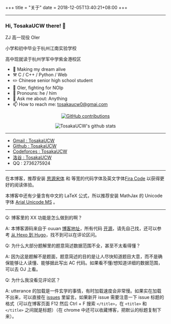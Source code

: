 +++
title = "关于"
date = 2018-12-05T13:40:21+08:00
+++

---

### Hi, TosakaUCW there! 👋

ZJ 高一现役 OIer

小学和初中毕业于杭州江南实验学校

高中现就读于杭州学军中学紫金港校区

-   🎯 Making my dream alive
-   ⚒️ C / C++ / Python / Web
-   ✏️ Chinese senior high school student
-   🌱 OIer, fighting for NOIp
-   👨 Pronouns: he / him
-   💬 Ask me about: Anything
-   📫 How to reach me: tosakaucw0@gmai.com

<div align=center>

[![GitHub contributions](https://img.shields.io/badge/dynamic/json?url=https://github-contributions.now.sh/api/v1/TosakaUCW&label=github&query=$.years.0.total&color=success&style=for-the-badge&suffix=@this%20year)](https://github.com/TosakaUCW)

![TosakaUCW's github stats](https://github-readme-stats.vercel.app/api?username=TosakaUCW&show_icons=true&theme=tokyonight)

</div>

---

- [Gmail : TosakaUCW](mailto:tosakaucw0@gmail.com)
- [Github : TosakaUCW](https://github.com/TosakaUCW)
- [Codeforces : TosakaUCW](https://codeforces.com/profile/TosakaUCW)
- [洛谷 : TosakaUCW](https://www.luogu.com.cn/user/87319)
- QQ : 2736275924

---

在本博客，推荐安装 [思源宋体](/fonts/SourceHanSerifSC-Regular.otf) 和 等宽的代码字体及英文字体[Fira Code](/fonts/FiraCode_1.204.rar) 以获得更好的阅读体验。

本博客中还有少量含有中文的 LaTeX 公式，所以推荐安装 MathJax 的 Unicode 字体 [Arial Unicode MS](/fonts/arial-unicode-ms_2.ttf) 。

---

Q: 博客里的 XX 功能是怎么做到的啊？

A: 本博客源码来自于 ouuan [博客地址](https://ouuan.github.io/)，所有代码 [开源](https://github.com/ouuan/hugo-blog)，请先自己找，还可以参考 [从 Hexo 到 Hugo](/post/from-hexo-to-hugo/#process)，找不到可以在评论区问。

Q: 为什么大部分题解里的题意简述数据范围不全，甚至不太看得懂？

A: 因为这是题解不是题面，题意简述的目的是让人尽快知道题目大意，而不是确保能够让人读懂、能够据此写出 AC 代码。如果看不懂/想知道详细的数据范围，可以去 OJ 上看。

Q: 为什么我没看见评论区？

A: utterance 的加载是一件玄学的事情，有时加载速度会非常慢。如果实在加载不出来，可以直接在 [issues](https://github.com/ouuan/blog-comments/issues) 里留言。如果新开 issue 需要注意一下 issue 标题的格式（可以在博客页面 F12 然后 Ctrl + F 搜索 `</title>`，在 `<title>` 和 `</title>` 之间就是标题）（在 chrome 中还可以收藏博客，把默认的标题复制下来）。
